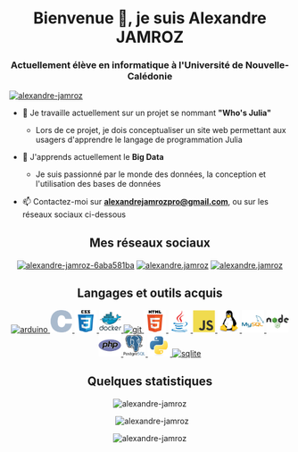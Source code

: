 <h1 align="center">Bienvenue 👋, je suis Alexandre JAMROZ</h1>
<h3 align="center">Actuellement élève en informatique à l'Université de Nouvelle-Calédonie</h3>

<p align="left"> <a href="https://github.com/ryo-ma/github-profile-trophy"><img src="https://github-profile-trophy.vercel.app/?username=alexandre-jamroz" alt="alexandre-jamroz" /></a> </p>

- 🔭 Je travaille actuellement sur un projet se nommant **"Who's Julia"**
  - Lors de ce projet, je dois conceptualiser un site web permettant aux usagers d'apprendre le langage de programmation Julia

- 🌱 J'apprends actuellement le **Big Data**
  - Je suis passionné par le monde des données, la conception et l'utilisation des bases de données

- 📫 Contactez-moi sur **alexandrejamrozpro@gmail.com**, ou sur les réseaux sociaux ci-dessous

  
<h2 align="center">Mes réseaux sociaux</h2>
<p align="center">
  <a href="https://linkedin.com/in/alexandre-jamroz-6aba581ba" target="blank"><img align="center" src="https://raw.githubusercontent.com/rahuldkjain/github-profile-readme-generator/master/src/images/icons/Social/linked-in-alt.svg" alt="alexandre-jamroz-6aba581ba" height="30" width="40" /></a>
  <a href="https://fb.com/alexandre.jamroz" target="blank"><img align="center" src="https://raw.githubusercontent.com/rahuldkjain/github-profile-readme-generator/master/src/images/icons/Social/facebook.svg" alt="alexandre.jamroz" height="30" width="40" /></a>
  <a href="https://instagram.com/alexandre.jamroz" target="blank"><img align="center" src="https://raw.githubusercontent.com/rahuldkjain/github-profile-readme-generator/master/src/images/icons/Social/instagram.svg" alt="alexandre.jamroz" height="30" width="40" /></a>
</p>

<h2 align="center">Langages et outils acquis</h2>
<p align="center"> 
  <a href="https://www.arduino.cc/" target="_blank" rel="noreferrer">
    <img src="https://cdn.worldvectorlogo.com/logos/arduino-1.svg" alt="arduino" width="40" height="40"/>
  </a> 
  <a href="https://www.cprogramming.com/" target="_blank" rel="noreferrer"> 
    <img src="https://raw.githubusercontent.com/devicons/devicon/master/icons/c/c-original.svg" alt="c" width="40" height="40"/>
  </a>
  <a href="https://www.w3schools.com/css/" target="_blank" rel="noreferrer"> 
    <img src="https://raw.githubusercontent.com/devicons/devicon/master/icons/css3/css3-original-wordmark.svg" alt="css3" width="40" height="40"/>
  </a>
  <a href="https://www.docker.com/" target="_blank" rel="noreferrer"> 
    <img src="https://raw.githubusercontent.com/devicons/devicon/master/icons/docker/docker-original-wordmark.svg" alt="docker" width="40" height="40"/>
  </a>
  <a href="https://git-scm.com/" target="_blank" rel="noreferrer"> 
    <img src="https://www.vectorlogo.zone/logos/git-scm/git-scm-icon.svg" alt="git" width="40" height="40"/>
  </a>
  <a href="https://www.w3.org/html/" target="_blank" rel="noreferrer"> 
    <img src="https://raw.githubusercontent.com/devicons/devicon/master/icons/html5/html5-original-wordmark.svg" alt="html5" width="40" height="40"/>
  </a>
  <a href="https://www.java.com" target="_blank" rel="noreferrer">
    <img src="https://raw.githubusercontent.com/devicons/devicon/master/icons/java/java-original.svg" alt="java" width="40" height="40"/>
  </a>
  <a href="https://developer.mozilla.org/en-US/docs/Web/JavaScript" target="_blank" rel="noreferrer">
    <img src="https://raw.githubusercontent.com/devicons/devicon/master/icons/javascript/javascript-original.svg" alt="javascript" width="40" height="40"/>
  </a>
  <a href="https://www.linux.org/" target="_blank" rel="noreferrer">
    <img src="https://raw.githubusercontent.com/devicons/devicon/master/icons/linux/linux-original.svg" alt="linux" width="40" height="40"/>
  </a>
  <a href="https://www.mysql.com/" target="_blank" rel="noreferrer">
    <img src="https://raw.githubusercontent.com/devicons/devicon/master/icons/mysql/mysql-original-wordmark.svg" alt="mysql" width="40" height="40"/>
  </a>
  <a href="https://nodejs.org" target="_blank" rel="noreferrer">
    <img src="https://raw.githubusercontent.com/devicons/devicon/master/icons/nodejs/nodejs-original-wordmark.svg" alt="nodejs" width="40" height="40"/>
  </a>
  <a href="https://www.php.net" target="_blank" rel="noreferrer">
    <img src="https://raw.githubusercontent.com/devicons/devicon/master/icons/php/php-original.svg" alt="php" width="40" height="40"/>
  </a>
  <a href="https://www.postgresql.org" target="_blank" rel="noreferrer">
    <img src="https://raw.githubusercontent.com/devicons/devicon/master/icons/postgresql/postgresql-original-wordmark.svg" alt="postgresql" width="40" height="40"/>
  </a>
  <a href="https://www.python.org" target="_blank" rel="noreferrer">
    <img src="https://raw.githubusercontent.com/devicons/devicon/master/icons/python/python-original.svg" alt="python" width="40" height="40"/>
  </a>
  <a href="https://www.sqlite.org/" target="_blank" rel="noreferrer">
    <img src="https://www.vectorlogo.zone/logos/sqlite/sqlite-icon.svg" alt="sqlite" width="40" height="40"/>
  </a>
</p>

<h2 align="center">Quelques statistiques</h2>
<p align="center">
  <img align="center" src="https://github-readme-streak-stats.herokuapp.com/?user=alexandre-jamroz&locale=fr&theme=vue-dark" alt="alexandre-jamroz" />
</p>

<p align="center">&nbsp;
  <img src="https://github-readme-stats.vercel.app/api?username=alexandre-jamroz&show_icons=true&locale=fr&theme=vue-dark" alt="alexandre-jamroz"/>
</p>

<p align="center">
  <img src="https://github-readme-stats.vercel.app/api/top-langs?username=alexandre-jamroz&langs_count=10&show_icons=true&locale=fr&layout=pie&theme=vue-dark" alt="alexandre-jamroz" />
</p>
